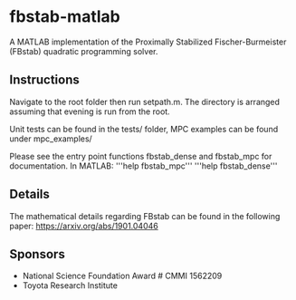 # fbstab-matlab
A MATLAB implementation of the Proximally Stabilized Fischer-Burmeister (FBstab) quadratic programming solver. 

## Instructions
Navigate to the root folder then run setpath.m. The directory is arranged assuming that evening is run from the root.

Unit tests can be found in the tests/ folder, MPC examples can be found under mpc_examples/

Please see the entry point functions fbstab_dense and fbstab_mpc for documentation. In MATLAB:
'''help fbstab_mpc'''
'''help fbstab_dense'''

## Details
The mathematical details regarding FBstab can be found in the following paper: 
https://arxiv.org/abs/1901.04046

## Sponsors
- National Science Foundation Award # CMMI 1562209
- Toyota Research Institute 
